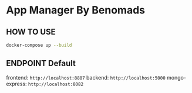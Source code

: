 # App Manager By Benomads

## HOW TO USE

```bash
docker-compose up --build
```

## ENDPOINT Default

frontend: `http://localhost:8887`
backend: `http://localhost:5000`
mongo-express: `http://localhost:8082`